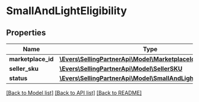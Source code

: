 # SmallAndLightEligibility

## Properties
Name | Type | Description | Notes
------------ | ------------- | ------------- | -------------
**marketplace_id** | [**\Evers\SellingPartnerApi\Model\MarketplaceId**](MarketplaceId.md) |  | 
**seller_sku** | [**\Evers\SellingPartnerApi\Model\SellerSKU**](SellerSKU.md) |  | 
**status** | [**\Evers\SellingPartnerApi\Model\SmallAndLightEligibilityStatus**](SmallAndLightEligibilityStatus.md) |  | 

[[Back to Model list]](../README.md#documentation-for-models) [[Back to API list]](../README.md#documentation-for-api-endpoints) [[Back to README]](../README.md)


